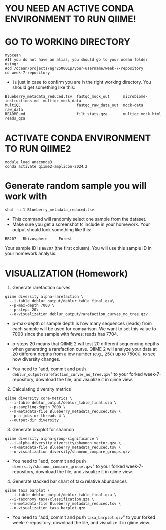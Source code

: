 # YOU NEED AN ACTIVE CONDA ENVIRONMENT TO RUN QIIME!
# GO TO WORKING DIRECTORY
```
myocean
#If you do not have an alias, you should go to your ocean folder using:
#cd /ocean/projects/agr250001p/your-username/week-7-repository
cd week-7-repository
```
- `ls` just in case to confirm you are in the right working directory. You should get something like this:
```
Blueberry_metadata_reduced.tsv  fastqc_mock_out      microbiome-instructions.md  multiqc_mock_data
MultiQC                         fastqc_raw_data_out  mock-data                   raw_data
README.md                       filt_stats.qza       multiqc_mock.html           reads_qza
```

# ACTIVATE CONDA ENVIRONMENT TO RUN QIIME2
```
module load anaconda3
conda activate qiime2-amplicon-2024.2
```
# Generate random sample you will work with
```
shuf -n 1 Blueberry_metadata_reduced.tsv
```
- This command will randomly select one sample from the dataset.
- Make sure you get a screenshot to include in your homework. Your output should look something like this:
```
BB207   Rhizosphere     Forest
```
Your sample ID is `BB207` (the first column). You will use this sample ID in your homework analysis.

# VISUALIZATION (Homework)
1. Generate rarefaction curves
```         
qiime diversity alpha-rarefaction \
  --i-table deblur_output/deblur_table_final.qza\
  --p-max-depth 7000 \
  --p-steps 20\
  --o-visualization deblur_output/rarefaction_curves_no_tree.qzv
```
- p-max-depth or sample depth is how many sequences (reads) from each sample will be used for comparison. We want to set this value to 7000 since the sample with fewest reads has 7704.
- p-steps 20 means that QIIME 2 will test 20 different sequencing depths when generating a rarefaction curve. QIIME 2 will analyze your data at 20 different depths from a low number (e.g., 250) up to 75000, to see how diversity changes.

- You need to "add, commit and push `deblur_output/rarefaction_curves_no_tree.qzv`" to your forked week-7-repository, download the file, and visualize it in qiime view.

2. Calculating diversity metrics
```         
qiime diversity core-metrics \
  --i-table deblur_output/deblur_table_final.qza \
  --p-sampling-depth 7000 \
  --m-metadata-file Blueberry_metadata_reduced.tsv \
  --p-n-jobs-or-threads 4 \
  --output-dir diversity
```
3. Generate boxplot for shannon
```         
qiime diversity alpha-group-significance \
  --i-alpha-diversity diversity/shannon_vector.qza \
  --m-metadata-file Blueberry_metadata_reduced.tsv \
  --o-visualization diversity/shannon_compare_groups.qzv
```
- You need to "add, commit and push `diversity/shannon_compare_groups.qzv`" to your forked week-7-repository, download the file, and visualize it in qiime view.

4. Generate stacked bar chart of taxa relative abundances
```         
qiime taxa barplot \
  --i-table deblur_output/deblur_table_final.qza \
  --i-taxonomy taxa/classification.qza \
  --m-metadata-file Blueberry_metadata_reduced.tsv \
  --o-visualization taxa_barplot.qzv
```
- You need to "add, commit and push `taxa_barplot.qzv`" to your forked week-7-repository, download the file, and visualize it in qiime view.
